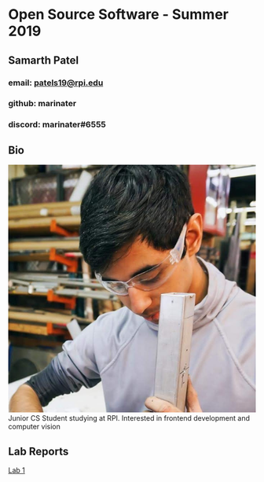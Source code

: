 # Open Source Software - Summer 2019
## Samarth Patel
### email: patels19@rpi.edu
### github: marinater
### discord: marinater#6555

## Bio
![myself](pfp.jpg)
Junior CS Student studying at RPI. Interested in frontend development and computer vision

## Lab Reports
[Lab 1](labs/lab-01/report.md)
